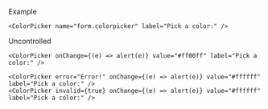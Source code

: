 Example

    <ColorPicker name="form.colorpicker" label="Pick a color:" />

Uncontrolled

    <ColorPicker onChange={(e) => alert(e)} value="#ff00ff" label="Pick a color:" />

    <ColorPicker error="Error!" onChange={(e) => alert(e)} value="#ffffff" label="Pick a color:" />
    <ColorPicker invalid={true} onChange={(e) => alert(e)} value="#ffffff" label="Pick a color:" />

